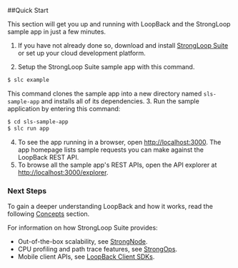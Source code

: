 ##Quick Start

This section will get you up and running with LoopBack and the StrongLoop sample app in just a few minutes.

1. If you have not already done so, download and install [StrongLoop Suite](http://www.strongloop.com/get-started) or set up your cloud development platform.

2. Setup the StrongLoop Suite sample app with this command.
```sh
$ slc example
```
This command clones the sample app into a new directory
named `sls-sample-app` and installs all of its dependencies.
3. Run the sample application by entering this command:
```sh
$ cd sls-sample-app
$ slc run app
```
4. To see the app running in a browser, open <http://localhost:3000>. The app homepage lists sample requests you can make against the LoopBack REST API.
5. To browse all the sample app's REST APIs, open the API explorer at <http://localhost:3000/explorer>.

<h3>Next Steps</h3>

To gain a deeper understanding LoopBack and how it works, read the following [Concepts](#concepts) section.

For information on how StrongLoop Suite provides:

 - Out-of-the-box scalability, see
 [StrongNode](http://docs.strongloop.com/strongnode#quick-start).
 - CPU profiling and path trace features, see
 [StrongOps](http://docs.strongloop.com/strongops#quick-start).
 - Mobile client APIs, see [LoopBack Client SDKs](http://docs.strongloop.com/loopback-clients/).
